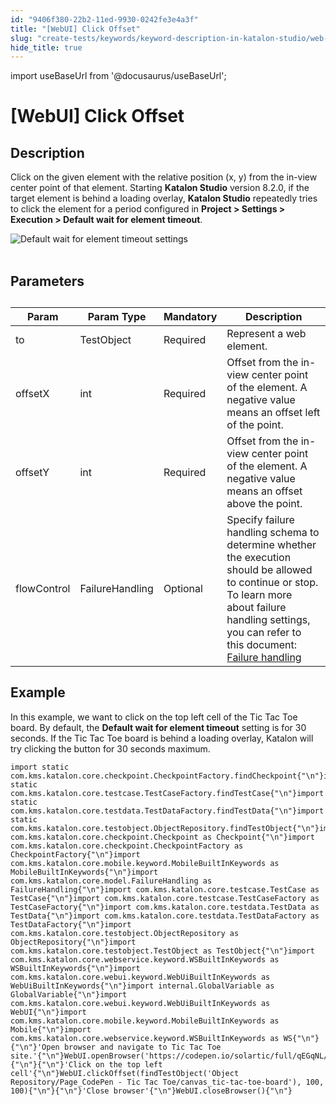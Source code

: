 ```yaml
---
id: "9406f380-22b2-11ed-9930-0242fe3e4a3f"
title: "[WebUI] Click Offset"
slug: "create-tests/keywords/keyword-description-in-katalon-studio/web-ui-keywords/webui-click-offset"
hide_title: true
---
```

import useBaseUrl from '@docusaurus/useBaseUrl';


# <a id="id_0" class="anchor_top_offset"/><a id="ariaid-title1" class="anchor_top_offset"/>[WebUI] Click Offset


## <a id="id_0__id_1" class="anchor_top_offset"/>Description

                        
<p xmlns="http://www.w3.org/1999/xhtml" className="p">Click on the given element with the relative position (x, y) from the in-view center point of that element. Starting <strong className="ph b">Katalon Studio</strong> version 8.2.0, if the target element is behind a loading overlay, <strong className="ph b">Katalon Studio</strong> repeatedly tries to click the element for a period configured in <strong className="ph b">Project &gt; Settings &gt; Execution &gt; Default wait for element timeout</strong>.</p> 
            
<p xmlns="http://www.w3.org/1999/xhtml" className="p"> <img className="image" src={useBaseUrl("https://github.com/katalon-studio/docs-images/raw/master/katalon-studio/docs/wait-for-element-timeout/KS-OVERLAY-Default-timeout-settings.png")} alt="Default wait for element timeout settings" /><br /><br /> </p> 
        

## <a id="id_0__id_2" class="anchor_top_offset"/>Parameters

                        
<table xmlns="http://www.w3.org/1999/xhtml" className="table anchor_top_offset" id="id_0__919d4649-853f-47a4-b485-f13fbb413fdc"><caption /><thead className="thead"><tr className><th className="entry anchor_top_offset" id="id_0__919d4649-853f-47a4-b485-f13fbb413fdc__entry__1">Param</th><th className="entry anchor_top_offset" id="id_0__919d4649-853f-47a4-b485-f13fbb413fdc__entry__2">Param Type</th><th className="entry anchor_top_offset" id="id_0__919d4649-853f-47a4-b485-f13fbb413fdc__entry__3">Mandatory</th><th className="entry anchor_top_offset" id="id_0__919d4649-853f-47a4-b485-f13fbb413fdc__entry__4">Description</th></tr></thead><tbody className="tbody"><tr className><td className="entry" headers="id_0__919d4649-853f-47a4-b485-f13fbb413fdc__entry__1 id_0__919d4649-853f-47a4-b485-f13fbb413fdc__entry__2 id_0__919d4649-853f-47a4-b485-f13fbb413fdc__entry__3 id_0__919d4649-853f-47a4-b485-f13fbb413fdc__entry__4 ">to</td><td className="entry" headers="id_0__919d4649-853f-47a4-b485-f13fbb413fdc__entry__1 id_0__919d4649-853f-47a4-b485-f13fbb413fdc__entry__2 id_0__919d4649-853f-47a4-b485-f13fbb413fdc__entry__3 id_0__919d4649-853f-47a4-b485-f13fbb413fdc__entry__4 ">TestObject</td><td className="entry" headers="id_0__919d4649-853f-47a4-b485-f13fbb413fdc__entry__1 id_0__919d4649-853f-47a4-b485-f13fbb413fdc__entry__2 id_0__919d4649-853f-47a4-b485-f13fbb413fdc__entry__3 id_0__919d4649-853f-47a4-b485-f13fbb413fdc__entry__4 ">Required</td><td className="entry" headers="id_0__919d4649-853f-47a4-b485-f13fbb413fdc__entry__1 id_0__919d4649-853f-47a4-b485-f13fbb413fdc__entry__2 id_0__919d4649-853f-47a4-b485-f13fbb413fdc__entry__3 id_0__919d4649-853f-47a4-b485-f13fbb413fdc__entry__4 ">Represent a web element.</td></tr><tr className><td className="entry" headers="id_0__919d4649-853f-47a4-b485-f13fbb413fdc__entry__1 id_0__919d4649-853f-47a4-b485-f13fbb413fdc__entry__2 id_0__919d4649-853f-47a4-b485-f13fbb413fdc__entry__3 id_0__919d4649-853f-47a4-b485-f13fbb413fdc__entry__4 ">offsetX</td><td className="entry" headers="id_0__919d4649-853f-47a4-b485-f13fbb413fdc__entry__1 id_0__919d4649-853f-47a4-b485-f13fbb413fdc__entry__2 id_0__919d4649-853f-47a4-b485-f13fbb413fdc__entry__3 id_0__919d4649-853f-47a4-b485-f13fbb413fdc__entry__4 ">int</td><td className="entry" headers="id_0__919d4649-853f-47a4-b485-f13fbb413fdc__entry__1 id_0__919d4649-853f-47a4-b485-f13fbb413fdc__entry__2 id_0__919d4649-853f-47a4-b485-f13fbb413fdc__entry__3 id_0__919d4649-853f-47a4-b485-f13fbb413fdc__entry__4 ">Required</td><td className="entry" headers="id_0__919d4649-853f-47a4-b485-f13fbb413fdc__entry__1 id_0__919d4649-853f-47a4-b485-f13fbb413fdc__entry__2 id_0__919d4649-853f-47a4-b485-f13fbb413fdc__entry__3 id_0__919d4649-853f-47a4-b485-f13fbb413fdc__entry__4 ">Offset from the in-view center point of the element. A negative value means an offset left of the point.</td></tr><tr className><td className="entry" headers="id_0__919d4649-853f-47a4-b485-f13fbb413fdc__entry__1 id_0__919d4649-853f-47a4-b485-f13fbb413fdc__entry__2 id_0__919d4649-853f-47a4-b485-f13fbb413fdc__entry__3 id_0__919d4649-853f-47a4-b485-f13fbb413fdc__entry__4 ">offsetY</td><td className="entry" headers="id_0__919d4649-853f-47a4-b485-f13fbb413fdc__entry__1 id_0__919d4649-853f-47a4-b485-f13fbb413fdc__entry__2 id_0__919d4649-853f-47a4-b485-f13fbb413fdc__entry__3 id_0__919d4649-853f-47a4-b485-f13fbb413fdc__entry__4 ">int</td><td className="entry" headers="id_0__919d4649-853f-47a4-b485-f13fbb413fdc__entry__1 id_0__919d4649-853f-47a4-b485-f13fbb413fdc__entry__2 id_0__919d4649-853f-47a4-b485-f13fbb413fdc__entry__3 id_0__919d4649-853f-47a4-b485-f13fbb413fdc__entry__4 ">Required</td><td className="entry" headers="id_0__919d4649-853f-47a4-b485-f13fbb413fdc__entry__1 id_0__919d4649-853f-47a4-b485-f13fbb413fdc__entry__2 id_0__919d4649-853f-47a4-b485-f13fbb413fdc__entry__3 id_0__919d4649-853f-47a4-b485-f13fbb413fdc__entry__4 ">Offset from the in-view center point of the element. A negative value means an offset above the point.</td></tr><tr className><td className="entry" headers="id_0__919d4649-853f-47a4-b485-f13fbb413fdc__entry__1 id_0__919d4649-853f-47a4-b485-f13fbb413fdc__entry__2 id_0__919d4649-853f-47a4-b485-f13fbb413fdc__entry__3 id_0__919d4649-853f-47a4-b485-f13fbb413fdc__entry__4 ">flowControl</td><td className="entry" headers="id_0__919d4649-853f-47a4-b485-f13fbb413fdc__entry__1 id_0__919d4649-853f-47a4-b485-f13fbb413fdc__entry__2 id_0__919d4649-853f-47a4-b485-f13fbb413fdc__entry__3 id_0__919d4649-853f-47a4-b485-f13fbb413fdc__entry__4 ">FailureHandling</td><td className="entry" headers="id_0__919d4649-853f-47a4-b485-f13fbb413fdc__entry__1 id_0__919d4649-853f-47a4-b485-f13fbb413fdc__entry__2 id_0__919d4649-853f-47a4-b485-f13fbb413fdc__entry__3 id_0__919d4649-853f-47a4-b485-f13fbb413fdc__entry__4 ">Optional</td><td className="entry" headers="id_0__919d4649-853f-47a4-b485-f13fbb413fdc__entry__1 id_0__919d4649-853f-47a4-b485-f13fbb413fdc__entry__2 id_0__919d4649-853f-47a4-b485-f13fbb413fdc__entry__3 id_0__919d4649-853f-47a4-b485-f13fbb413fdc__entry__4 ">Specify failure handling schema to determine whether the execution should be allowed to continue or stop. To learn more about failure handling settings, you can refer to this document: <a className="xref" href="/docs/maintain/configure-failure-handling-settings-in-katalon-studio#id_1">Failure handling</a>       </td></tr></tbody></table> 
        

## <a id="id_0__id_3" class="anchor_top_offset"/>Example

                        
<p xmlns="http://www.w3.org/1999/xhtml" className="p">In this example, we want to click on the top left cell of the Tic Tac Toe board. By default, the <strong className="ph b">Default wait for element timeout</strong> setting is for 30 seconds. If the Tic Tac Toe board is behind a loading overlay, Katalon will try clicking the button for 30 seconds maximum.</p> 
            
<pre xmlns="http://www.w3.org/1999/xhtml" className="pre codeblock"><code>import static com.kms.katalon.core.checkpoint.CheckpointFactory.findCheckpoint{"\n"}import static com.kms.katalon.core.testcase.TestCaseFactory.findTestCase{"\n"}import static com.kms.katalon.core.testdata.TestDataFactory.findTestData{"\n"}import static com.kms.katalon.core.testobject.ObjectRepository.findTestObject{"\n"}import com.kms.katalon.core.checkpoint.Checkpoint as Checkpoint{"\n"}import com.kms.katalon.core.checkpoint.CheckpointFactory as CheckpointFactory{"\n"}import com.kms.katalon.core.mobile.keyword.MobileBuiltInKeywords as MobileBuiltInKeywords{"\n"}import com.kms.katalon.core.model.FailureHandling as FailureHandling{"\n"}import com.kms.katalon.core.testcase.TestCase as TestCase{"\n"}import com.kms.katalon.core.testcase.TestCaseFactory as TestCaseFactory{"\n"}import com.kms.katalon.core.testdata.TestData as TestData{"\n"}import com.kms.katalon.core.testdata.TestDataFactory as TestDataFactory{"\n"}import com.kms.katalon.core.testobject.ObjectRepository as ObjectRepository{"\n"}import com.kms.katalon.core.testobject.TestObject as TestObject{"\n"}import com.kms.katalon.core.webservice.keyword.WSBuiltInKeywords as WSBuiltInKeywords{"\n"}import com.kms.katalon.core.webui.keyword.WebUiBuiltInKeywords as WebUiBuiltInKeywords{"\n"}import internal.GlobalVariable as GlobalVariable{"\n"}import com.kms.katalon.core.webui.keyword.WebUiBuiltInKeywords as WebUI{"\n"}import com.kms.katalon.core.mobile.keyword.MobileBuiltInKeywords as Mobile{"\n"}import com.kms.katalon.core.webservice.keyword.WSBuiltInKeywords as WS{"\n"}{"\n"}'Open browser and navigate to Tic Tac Toe site.'{"\n"}WebUI.openBrowser('https://codepen.io/solartic/full/qEGqNL/'){"\n"}{"\n"}'Click on the top left cell'{"\n"}WebUI.clickOffset(findTestObject('Object Repository/Page_CodePen - Tic Tac Toe/canvas_tic-tac-toe-board'), 100, 100){"\n"}{"\n"}'Close browser'{"\n"}WebUI.closeBrowser(){"\n"}</code></pre> 
        
